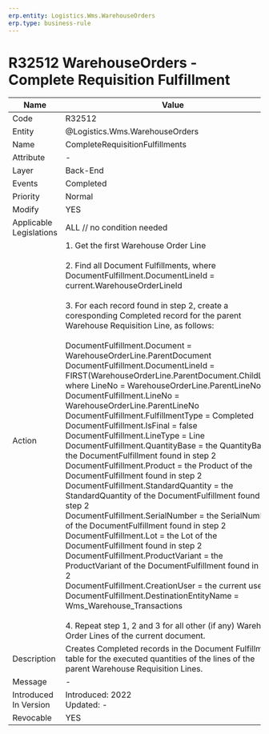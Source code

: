 ```yaml
---
erp.entity: Logistics.Wms.WarehouseOrders
erp.type: business-rule
---
```

# R32512 WarehouseOrders - Complete Requisition Fulfillment

| Name | Value |
| ---- | ----- |
| Code | R32512 |
| Entity | @Logistics.Wms.WarehouseOrders |
| Name | CompleteRequisitionFulfillments |
| Attribute |- |
| Layer | Back-End                                        |
| Events | Completed |
| Priority | Normal |
| Modify | YES |
| Applicable Legislations | ALL // no condition needed |
| Action | 1. Get the first Warehouse Order Line <br/><br/>2. Find all Document Fulfillments, where DocumentFulfillment.DocumentLineId = current.WarehouseOrderLineId <br/><br/>3. For each record found in step 2, create a coresponding Completed record for the parent Warehouse Requisition Line, as follows:<br/><br/>DocumentFulfillment.Document = WarehouseOrderLine.ParentDocument<br/>DocumentFulfillment.DocumentLineId = FIRST(WarehouseOrderLine.ParentDocument.ChildLines, where LineNo = WarehouseOrderLine.ParentLineNo).Id<br/>DocumentFulfillment.LineNo = WarehouseOrderLine.ParentLineNo<br/>DocumentFulfillment.FulfillmentType = Completed<br/>DocumentFulfillment.IsFinal = false<br/>DocumentFulfillment.LineType = Line<br/>DocumentFulfillment.QuantityBase = the QuantityBase of the DocumentFulfillment found in step 2<br/>DocumentFulfillment.Product = the Product of the DocumentFulfillment found in step 2<br/>DocumentFulfillment.StandardQuantity = the StandardQuantity of the DocumentFulfillment found in step 2<br/>DocumentFulfillment.SerialNumber = the SerialNumber of the DocumentFulfillment found in step 2<br/>DocumentFulfillment.Lot = the Lot of the DocumentFulfillment found in step 2<br/>DocumentFulfillment.ProductVariant = the ProductVariant of the DocumentFulfillment found in step 2 <br/> DocumentFulfillment.CreationUser = the current user <br/> DocumentFulfillment.DestinationEntityName = Wms_Warehouse_Transactions <br/><br/> 4. Repeat step 1, 2 and 3 for all other (if any) Warehouse Order Lines of the current document.|
| Description | Creates Completed records in the Document Fulfillment table for the executed quantities of the lines of the parent Warehouse Requisition Lines. |
| Message |-|
| Introduced In Version | Introduced: 2022<br>Updated: - |
| Revocable | YES |
